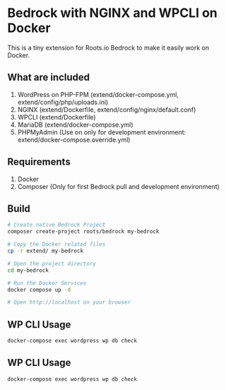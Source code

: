 # Bedrock with NGINX and WPCLI on Docker
This is a tiny extension for Roots.io Bedrock to make it easily work on Docker.

## What are included
1. WordPress on PHP-FPM (extend/docker-compose.yml, extend/config/php/uploads.ini)
2. NGINX (extend/Dockerfile, extend/config/nginx/default.conf)
3. WPCLI (extend/Dockerfile)
4. MariaDB (extend/docker-compose.yml)
5. PHPMyAdmin (Use on only for development environment: extend/docker-compose.override.yml)

## Requirements
1. Docker
2. Composer (Only for first Bedrock pull and development environment)

## Build
```sh
# Create native Bedrock Project
composer create-project roots/bedrock my-bedrock

# Copy the Docker related files
cp -r extend/ my-bedrock

# Open the project directory
cd my-bedrock

# Run the Docker Services
docker compose up -d

# Open http://localhost on your browser
```


## WP CLI Usage
```sh
docker-compose exec wordpress wp db check
```

## WP CLI Usage
```sh
docker-compose exec wordpress wp db check
```
